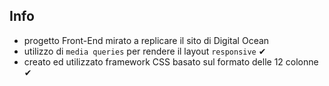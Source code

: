 ## Info
- progetto Front-End mirato a replicare il sito di Digital Ocean
- utilizzo di `media queries` per rendere il layout `responsive` ✔
- creato ed utilizzato framework CSS basato sul formato delle 12 colonne  ✔
